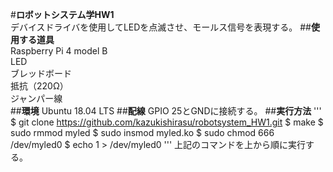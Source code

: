 #**ロボットシステム学HW1**  
デバイスドライバを使用してLEDを点滅させ、モールス信号を表現する。
##**使用する道具**  
Raspberry Pi 4 model B  
LED  
ブレッドボード  
抵抗（220Ω）  
ジャンパー線  
##**環境**
Ubuntu 18.04 LTS
##**配線**
GPIO 25とGNDに接続する。
##**実行方法**
'''
$ git clone https://github.com/kazukishirasu/robotsystem_HW1.git
$ make
$ sudo rmmod myled
$ sudo insmod myled.ko
$ sudo chmod 666 /dev/myled0
$ echo 1 > /dev/myled0
'''
上記のコマンドを上から順に実行する。
